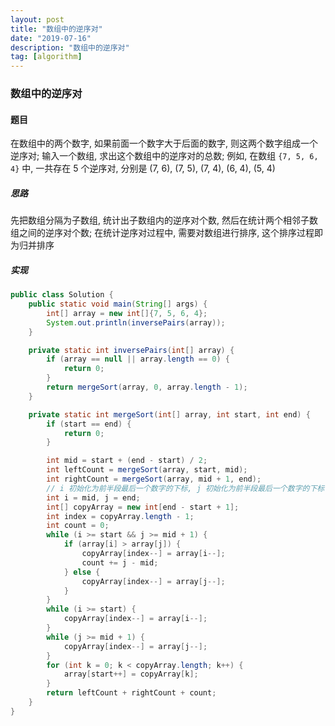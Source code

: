 ```yaml
---
layout: post
title: "数组中的逆序对"
date: "2019-07-16"
description: "数组中的逆序对"
tag: [algorithm]
---
```


### 数组中的逆序对

#### 题目
在数组中的两个数字, 如果前面一个数字大于后面的数字, 则这两个数字组成一个逆序对; 输入一个数组, 求出这个数组中的逆序对的总数; 例如, 在数组 `{7, 5, 6, 4}` 中, 一共存在 5 个逆序对, 分别是 (7, 6), (7, 5), (7, 4), (6, 4), (5, 4)

##### 思路
先把数组分隔为子数组, 统计出子数组内的逆序对个数, 然后在统计两个相邻子数组之间的逆序对个数; 在统计逆序对过程中, 需要对数组进行排序, 这个排序过程即为归并排序

##### 实现
```Java
public class Solution {
    public static void main(String[] args) {
        int[] array = new int[]{7, 5, 6, 4};
        System.out.println(inversePairs(array));
    }

    private static int inversePairs(int[] array) {
        if (array == null || array.length == 0) {
            return 0;
        }
        return mergeSort(array, 0, array.length - 1);
    }

    private static int mergeSort(int[] array, int start, int end) {
        if (start == end) {
            return 0;
        }

        int mid = start + (end - start) / 2;
        int leftCount = mergeSort(array, start, mid);
        int rightCount = mergeSort(array, mid + 1, end);
        // i 初始化为前半段最后一个数字的下标, j 初始化为前半段最后一个数字的下标
        int i = mid, j = end;
        int[] copyArray = new int[end - start + 1];
        int index = copyArray.length - 1;
        int count = 0;
        while (i >= start && j >= mid + 1) {
            if (array[i] > array[j]) {
                copyArray[index--] = array[i--];
                count += j - mid;
            } else {
                copyArray[index--] = array[j--];
            }
        }
        while (i >= start) {
            copyArray[index--] = array[i--];
        }
        while (j >= mid + 1) {
            copyArray[index--] = array[j--];
        }
        for (int k = 0; k < copyArray.length; k++) {
            array[start++] = copyArray[k];
        }
        return leftCount + rightCount + count;
    }
}
```
